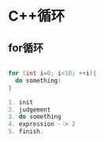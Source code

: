 # C++循环



## for循环

```c++

for (int i=0; i<10; ++i){
  do something!
}

1. init
2. judgement
3. do something
4. expression --> 2
5. finish.
```

